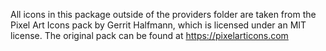All icons in this package outside of the providers folder are taken from the Pixel Art Icons pack by Gerrit Halfmann, which is licensed under an MIT license. The original pack can be found at https://pixelarticons.com
